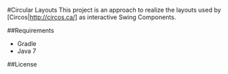 #Circular Layouts
This project is an approach to realize the layouts used by [Circos|http://circos.ca/]
as interactive Swing Components.

##Requirements

* Gradle
* Java 7

##License
